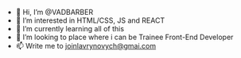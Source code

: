 - 👋 Hi, I’m @VADBARBER
- 👀 I’m interested in HTML/CSS, JS and REACT
- 🌱 I’m currently learning all of this
- 💞️ I’m looking to place where i can be Trainee Front-End Developer
- 📫 Write me to joinlavrynovych@gmai.com

<!---
VADBARBER/VADBARBER is a ✨ special ✨ repository because its `README.md` (this file) appears on your GitHub profile.
You can click the Preview link to take a look at your changes.
--->
